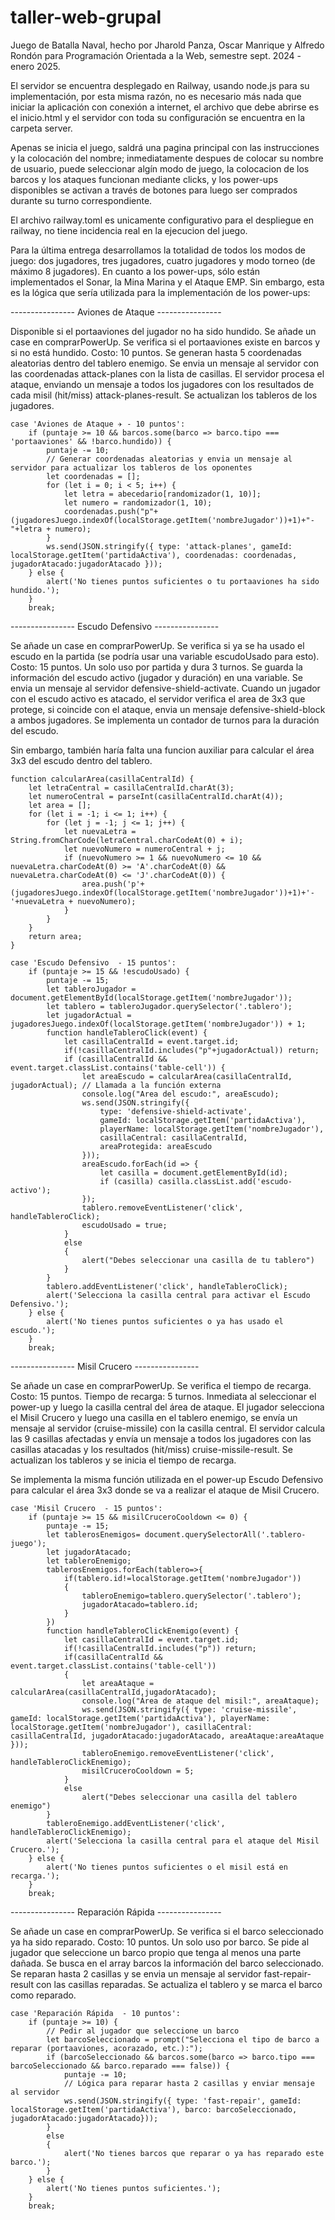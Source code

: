 # taller-web-grupal
Juego de Batalla Naval, hecho por Jharold Panza, Oscar Manrique y Alfredo Rondón para Programación Orientada a la Web, semestre sept. 2024 - enero 2025.

El servidor se encuentra desplegado en Railway, usando node.js para su implementación, por esta misma razón, no es necesario más nada que iniciar la aplicación con conexión a internet, el archivo que debe abrirse es el inicio.html y el servidor con toda su configuración se encuentra en la carpeta server.

Apenas se inicia el juego, saldrá una pagina principal con las instrucciones y la colocación del nombre; inmediatamente despues de colocar su nombre de usuario, puede seleccionar algín modo de juego, la colocacion de los barcos y los ataques funcionan mediante clicks, y los power-ups disponibles se activan a través de botones para luego ser comprados durante su turno correspondiente.

El archivo railway.toml es unicamente configurativo para el despliegue en railway, no tiene incidencia real en la ejecucion del juego.

Para la última entrega desarrollamos la totalidad de todos los modos de juego: dos jugadores, tres jugadores, cuatro jugadores y modo torneo (de máximo 8 jugadores). En cuanto a los power-ups, sólo están implementados el Sonar, la Mina Marina y el Ataque EMP. Sin embargo, esta es la lógica que sería utilizada para la implementación de los power-ups:

---------------- Aviones de Ataque ----------------

Disponible si el portaaviones del jugador no ha sido hundido. Se añade un case en comprarPowerUp. Se verifica si el portaaviones existe en barcos y si no está hundido. Costo: 10 puntos. Se generan hasta 5 coordenadas aleatorias dentro del tablero enemigo. Se envia un mensaje al servidor con las coordenadas attack-planes con la lista de casillas. El servidor procesa el ataque, enviando un mensaje a todos los jugadores con los resultados de cada misil (hit/miss) attack-planes-result. Se actualizan los tableros de los jugadores.

```
case 'Aviones de Ataque ✈️ - 10 puntos':
    if (puntaje >= 10 && barcos.some(barco => barco.tipo === 'portaaviones' && !barco.hundido)) {
        puntaje -= 10;
        // Generar coordenadas aleatorias y envia un mensaje al servidor para actualizar los tableros de los oponentes
        let coordenadas = [];
        for (let i = 0; i < 5; i++) {
            let letra = abecedario[randomizador(1, 10)];
            let numero = randomizador(1, 10);
            coordenadas.push("p"+(jugadoresJuego.indexOf(localStorage.getItem('nombreJugador'))+1)+"-"+letra + numero);
        }
        ws.send(JSON.stringify({ type: 'attack-planes', gameId: localStorage.getItem('partidaActiva'), coordenadas: coordenadas, jugadorAtacado:jugadorAtacado }));
    } else {
        alert('No tienes puntos suficientes o tu portaaviones ha sido hundido.');
    }
    break;
```

---------------- Escudo Defensivo ----------------

Se añade un case en comprarPowerUp. Se verifica si ya se ha usado el escudo en la partida (se podría usar una variable escudoUsado para esto). Costo: 15 puntos. Un solo uso por partida y dura 3 turnos. Se guarda la información del escudo activo (jugador y duración) en una variable. Se envia un mensaje al servidor defensive-shield-activate.
Cuando un jugador con el escudo activo es atacado, el servidor verifica el area de 3x3 que protege, si coincide con el ataque, envia un mensaje defensive-shield-block a ambos jugadores. Se implementa un contador de turnos para la duración del escudo.

Sin embargo, también haría falta una funcion auxiliar para calcular el área 3x3 del escudo dentro del tablero.

```
function calcularArea(casillaCentralId) {
    let letraCentral = casillaCentralId.charAt(3);
    let numeroCentral = parseInt(casillaCentralId.charAt(4));
    let area = [];
    for (let i = -1; i <= 1; i++) {
        for (let j = -1; j <= 1; j++) {
            let nuevaLetra = String.fromCharCode(letraCentral.charCodeAt(0) + i);
            let nuevoNumero = numeroCentral + j;
            if (nuevoNumero >= 1 && nuevoNumero <= 10 && nuevaLetra.charCodeAt(0) >= 'A'.charCodeAt(0) && nuevaLetra.charCodeAt(0) <= 'J'.charCodeAt(0)) {
                area.push('p'+(jugadoresJuego.indexOf(localStorage.getItem('nombreJugador'))+1)+'-'+nuevaLetra + nuevoNumero);
            }
        }
    }
    return area;
}

case 'Escudo Defensivo ️ - 15 puntos':
    if (puntaje >= 15 && !escudoUsado) {
        puntaje -= 15;
        let tableroJugador = document.getElementById(localStorage.getItem('nombreJugador'));
        let tablero = tableroJugador.querySelector('.tablero');
        let jugadorActual = jugadoresJuego.indexOf(localStorage.getItem('nombreJugador')) + 1;
        function handleTableroClick(event) {
            let casillaCentralId = event.target.id;
            if(!casillaCentralId.includes("p"+jugadorActual)) return;
            if (casillaCentralId && event.target.classList.contains('table-cell')) {
                let areaEscudo = calcularArea(casillaCentralId, jugadorActual); // Llamada a la función externa
                console.log("Area del escudo:", areaEscudo);
                ws.send(JSON.stringify({
                    type: 'defensive-shield-activate',
                    gameId: localStorage.getItem('partidaActiva'),
                    playerName: localStorage.getItem('nombreJugador'),
                    casillaCentral: casillaCentralId,
                    areaProtegida: areaEscudo
                }));
                areaEscudo.forEach(id => {
                    let casilla = document.getElementById(id);
                    if (casilla) casilla.classList.add('escudo-activo');
                });
                tablero.removeEventListener('click', handleTableroClick);
                escudoUsado = true;
            }
            else
            {
                alert("Debes seleccionar una casilla de tu tablero")
            }
        }
        tablero.addEventListener('click', handleTableroClick);
        alert('Selecciona la casilla central para activar el Escudo Defensivo.');
    } else {
        alert('No tienes puntos suficientes o ya has usado el escudo.');
    }
    break;
```

---------------- Misil Crucero ----------------

Se añade un case en comprarPowerUp. Se verifica el tiempo de recarga. Costo: 15 puntos. Tiempo de recarga: 5 turnos. Inmediata al seleccionar el power-up y luego la casilla central del área de ataque. El jugador selecciona el Misil Crucero y luego una casilla en el tablero enemigo, se envía un mensaje al servidor (cruise-missile) con la casilla central. El servidor calcula las 9 casillas afectadas y envía un mensaje a todos los jugadores con las casillas atacadas y los resultados (hit/miss) cruise-missile-result. Se actualizan los tableros y se inicia el tiempo de recarga.

Se implementa la misma función utilizada en el power-up Escudo Defensivo para calcular el área 3x3 donde se va a realizar el ataque de Misil Crucero.

```
case 'Misil Crucero  - 15 puntos':
    if (puntaje >= 15 && misilCruceroCooldown <= 0) {
        puntaje -= 15;
        let tablerosEnemigos= document.querySelectorAll('.tablero-juego');
        let jugadorAtacado;
        let tableroEnemigo;
        tablerosEnemigos.forEach(tablero=>{
            if(tablero.id!=localStorage.getItem('nombreJugador'))
            {
                tableroEnemigo=tablero.querySelector('.tablero');
                jugadorAtacado=tablero.id;
            }
        })
        function handleTableroClickEnemigo(event) {
            let casillaCentralId = event.target.id;
            if(!casillaCentralId.includes("p")) return;
            if(casillaCentralId && event.target.classList.contains('table-cell'))
            {
                let areaAtaque = calcularArea(casillaCentralId,jugadorAtacado);
                console.log("Área de ataque del misil:", areaAtaque);
                ws.send(JSON.stringify({ type: 'cruise-missile', gameId: localStorage.getItem('partidaActiva'), playerName: localStorage.getItem('nombreJugador'), casillaCentral: casillaCentralId, jugadorAtacado:jugadorAtacado, areaAtaque:areaAtaque }));
                tableroEnemigo.removeEventListener('click', handleTableroClickEnemigo);
                misilCruceroCooldown = 5;
            }
            else
                alert("Debes seleccionar una casilla del tablero enemigo")
        }
        tableroEnemigo.addEventListener('click', handleTableroClickEnemigo);
        alert('Selecciona la casilla central para el ataque del Misil Crucero.');
    } else {
        alert('No tienes puntos suficientes o el misil está en recarga.');
    }
    break;
```

---------------- Reparación Rápida ----------------

Se añade un case en comprarPowerUp. Se verifica si el barco seleccionado ya ha sido reparado. Costo: 10 puntos. Un solo uso por barco. Se pide al jugador que seleccione un barco propio que tenga al menos una parte dañada. Se busca en el array barcos la información del barco seleccionado. Se reparan hasta 2 casillas y se envia un mensaje al servidor fast-repair-result con las casillas reparadas. Se actualiza el tablero y se marca el barco como reparado.

```
case 'Reparación Rápida ️ - 10 puntos':
    if (puntaje >= 10) {
        // Pedir al jugador que seleccione un barco
        let barcoSeleccionado = prompt("Selecciona el tipo de barco a reparar (portaaviones, acorazado, etc.):");
        if (barcoSeleccionado && barcos.some(barco => barco.tipo === barcoSeleccionado && barco.reparado === false)) {
            puntaje -= 10;
            // Lógica para reparar hasta 2 casillas y enviar mensaje al servidor
            ws.send(JSON.stringify({ type: 'fast-repair', gameId: localStorage.getItem('partidaActiva'), barco: barcoSeleccionado, jugadorAtacado:jugadorAtacado}));
        }
        else
        {
            alert('No tienes barcos que reparar o ya has reparado este barco.');
        }
    } else {
        alert('No tienes puntos suficientes.');
    }
    break;
```